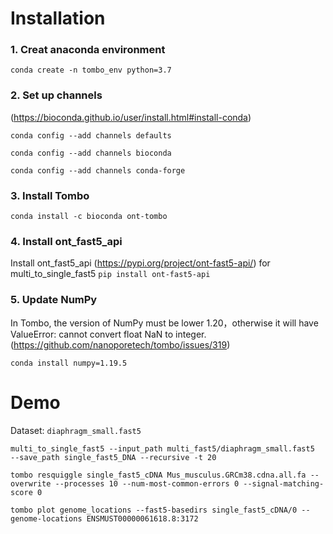 # Installation

### 1. Creat anaconda environment
```
conda create -n tombo_env python=3.7
```

### 2. Set up channels
 (https://bioconda.github.io/user/install.html#install-conda)
 
`conda config --add channels defaults`

`conda config --add channels bioconda`

`conda config --add channels conda-forge`

### 3. Install Tombo
`conda install -c bioconda ont-tombo`

### 4. Install ont_fast5_api
Install ont_fast5_api (https://pypi.org/project/ont-fast5-api/) for multi_to_single_fast5
`pip install ont-fast5-api`

### 5. Update NumPy  
In Tombo, the version of NumPy must be lower 1.20，otherwise it will have ValueError: cannot convert float NaN to integer.(https://github.com/nanoporetech/tombo/issues/319)

`conda install numpy=1.19.5`


# Demo

Dataset: ` diaphragm_small.fast5 `

```
multi_to_single_fast5 --input_path multi_fast5/diaphragm_small.fast5  --save_path single_fast5_DNA --recursive -t 20

tombo resquiggle single_fast5_cDNA Mus_musculus.GRCm38.cdna.all.fa --overwrite --processes 10 --num-most-common-errors 0 --signal-matching-score 0

tombo plot genome_locations --fast5-basedirs single_fast5_cDNA/0 --genome-locations ENSMUST00000061618.8:3172
```

